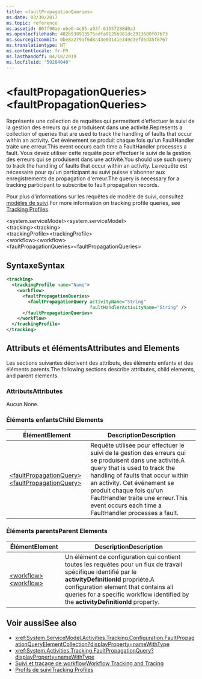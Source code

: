```yaml
---
title: <faultPropagationQueries>
ms.date: 03/30/2017
ms.topic: reference
ms.assetid: 00ff90ae-ebe0-4c85-a93f-61557288d0a3
ms.openlocfilehash: 402b938913575adfa9125b981dc2913680f07b73
ms.sourcegitcommit: 0be8a279af6d8a43e03141e349d3efd5d35f8767
ms.translationtype: HT
ms.contentlocale: fr-FR
ms.lasthandoff: 04/18/2019
ms.locfileid: "59204040"
---
```

# <a name="faultpropagationqueries"></a><span data-ttu-id="575dc-101">\<faultPropagationQueries></span><span class="sxs-lookup"><span data-stu-id="575dc-101">\<faultPropagationQueries></span></span>
<span data-ttu-id="575dc-102">Représente une collection de requêtes qui permettent d’effectuer le suivi de la gestion des erreurs qui se produisent dans une activité.</span><span class="sxs-lookup"><span data-stu-id="575dc-102">Represents a collection of queries that are used to track the handling of faults that occur within an activity.</span></span>  <span data-ttu-id="575dc-103">Cet événement se produit chaque fois qu'un FaultHandler traite une erreur.</span><span class="sxs-lookup"><span data-stu-id="575dc-103">This event occurs each time a FaultHandler processes a fault.</span></span> <span data-ttu-id="575dc-104">Vous devez utiliser cette requête pour effectuer le suivi de la gestion des erreurs qui se produisent dans une activité.</span><span class="sxs-lookup"><span data-stu-id="575dc-104">You should use such query to track the handling of faults that occur within an activity.</span></span> <span data-ttu-id="575dc-105">La requête est nécessaire pour qu'un participant au suivi puisse s'abonner aux enregistrements de propagation d'erreur.</span><span class="sxs-lookup"><span data-stu-id="575dc-105">The query is necessary for a  tracking participant to subscribe to fault propagation records.</span></span>  
  
 <span data-ttu-id="575dc-106">Pour plus d’informations sur les requêtes de modèle de suivi, consultez [modèles de suivi](../../../../../docs/framework/windows-workflow-foundation/tracking-profiles.md).</span><span class="sxs-lookup"><span data-stu-id="575dc-106">For more information on tracking profile queries, see [Tracking Profiles](../../../../../docs/framework/windows-workflow-foundation/tracking-profiles.md).</span></span>  
  
<span data-ttu-id="575dc-107">\<system.serviceModel></span><span class="sxs-lookup"><span data-stu-id="575dc-107">\<system.serviceModel></span></span>  
<span data-ttu-id="575dc-108">\<tracking></span><span class="sxs-lookup"><span data-stu-id="575dc-108">\<tracking></span></span>  
<span data-ttu-id="575dc-109">\<trackingProfile></span><span class="sxs-lookup"><span data-stu-id="575dc-109">\<trackingProfile></span></span>  
<span data-ttu-id="575dc-110">\<workflow></span><span class="sxs-lookup"><span data-stu-id="575dc-110">\<workflow></span></span>  
<span data-ttu-id="575dc-111">\<faultPropagationQueries></span><span class="sxs-lookup"><span data-stu-id="575dc-111">\<faultPropagationQueries></span></span>  
  
## <a name="syntax"></a><span data-ttu-id="575dc-112">Syntaxe</span><span class="sxs-lookup"><span data-stu-id="575dc-112">Syntax</span></span>  
  
```xml  
<tracking>
  <trackingProfile name="Name">
    <workflow>
      <faultPropagationQueries>
        <faultPropagationQuery activityName="String" 
                               faultHandlerActivityName="String" />
      </faultPropagationQueries>
    </workflow>
  </trackingProfile>
</tracking>  
```  
  
## <a name="attributes-and-elements"></a><span data-ttu-id="575dc-113">Attributs et éléments</span><span class="sxs-lookup"><span data-stu-id="575dc-113">Attributes and Elements</span></span>  
 <span data-ttu-id="575dc-114">Les sections suivantes décrivent des attributs, des éléments enfants et des éléments parents.</span><span class="sxs-lookup"><span data-stu-id="575dc-114">The following sections describe attributes, child elements, and parent elements.</span></span>  
  
### <a name="attributes"></a><span data-ttu-id="575dc-115">Attributs</span><span class="sxs-lookup"><span data-stu-id="575dc-115">Attributes</span></span>  
 <span data-ttu-id="575dc-116">Aucun.</span><span class="sxs-lookup"><span data-stu-id="575dc-116">None.</span></span>  
  
### <a name="child-elements"></a><span data-ttu-id="575dc-117">Éléments enfants</span><span class="sxs-lookup"><span data-stu-id="575dc-117">Child Elements</span></span>  
  
|<span data-ttu-id="575dc-118">Élément</span><span class="sxs-lookup"><span data-stu-id="575dc-118">Element</span></span>|<span data-ttu-id="575dc-119">Description</span><span class="sxs-lookup"><span data-stu-id="575dc-119">Description</span></span>|  
|-------------|-----------------|  
|[<span data-ttu-id="575dc-120">\<faultPropagationQuery></span><span class="sxs-lookup"><span data-stu-id="575dc-120">\<faultPropagationQuery></span></span>](../../../../../docs/framework/configure-apps/file-schema/windows-workflow-foundation/faultpropagationquery.md)|<span data-ttu-id="575dc-121">Requête utilisée pour effectuer le suivi de la gestion des erreurs qui se produisent dans une activité.</span><span class="sxs-lookup"><span data-stu-id="575dc-121">A query that is used to track the handling of faults that occur within an activity.</span></span>  <span data-ttu-id="575dc-122">Cet événement se produit chaque fois qu'un FaultHandler traite une erreur.</span><span class="sxs-lookup"><span data-stu-id="575dc-122">This event occurs each time a FaultHandler processes a fault.</span></span>|  
  
### <a name="parent-elements"></a><span data-ttu-id="575dc-123">Éléments parents</span><span class="sxs-lookup"><span data-stu-id="575dc-123">Parent Elements</span></span>  
  
|<span data-ttu-id="575dc-124">Élément</span><span class="sxs-lookup"><span data-stu-id="575dc-124">Element</span></span>|<span data-ttu-id="575dc-125">Description</span><span class="sxs-lookup"><span data-stu-id="575dc-125">Description</span></span>|  
|-------------|-----------------|  
|[<span data-ttu-id="575dc-126">\<workflow></span><span class="sxs-lookup"><span data-stu-id="575dc-126">\<workflow></span></span>](../../../../../docs/framework/configure-apps/file-schema/windows-workflow-foundation/workflow.md)|<span data-ttu-id="575dc-127">Un élément de configuration qui contient toutes les requêtes pour un flux de travail spécifique identifié par le **activityDefinitionId** propriété.</span><span class="sxs-lookup"><span data-stu-id="575dc-127">A configuration element that contains all queries for a specific workflow identified by the **activityDefinitionId** property.</span></span>|  
  
## <a name="see-also"></a><span data-ttu-id="575dc-128">Voir aussi</span><span class="sxs-lookup"><span data-stu-id="575dc-128">See also</span></span>

- <xref:System.ServiceModel.Activities.Tracking.Configuration.FaultPropagationQueryElementCollection?displayProperty=nameWithType>
- <xref:System.Activities.Tracking.FaultPropagationQuery?displayProperty=nameWithType>
- [<span data-ttu-id="575dc-129">Suivi et traçage de workflow</span><span class="sxs-lookup"><span data-stu-id="575dc-129">Workflow Tracking and Tracing</span></span>](../../../../../docs/framework/windows-workflow-foundation/workflow-tracking-and-tracing.md)
- [<span data-ttu-id="575dc-130">Profils de suivi</span><span class="sxs-lookup"><span data-stu-id="575dc-130">Tracking Profiles</span></span>](../../../../../docs/framework/windows-workflow-foundation/tracking-profiles.md)
